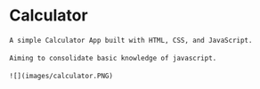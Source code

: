 # Calculator

    A simple Calculator App built with HTML, CSS, and JavaScript. 

    Aiming to consolidate basic knowledge of javascript.

    ![](images/calculator.PNG)
